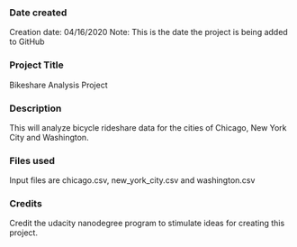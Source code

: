 ### Date created
Creation date: 04/16/2020 
Note: This is the date the project is being added to GitHub

### Project Title
Bikeshare Analysis Project

### Description
This will analyze bicycle rideshare data for the cities of Chicago, New York City and Washington.

### Files used
Input files are chicago.csv, new_york_city.csv and washington.csv

### Credits
Credit the udacity nanodegree program to stimulate ideas for creating this project.

